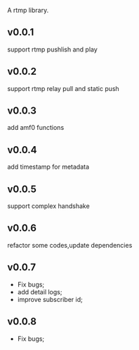 A rtmp library.

## v0.0.1

support rtmp pushlish and play
## v0.0.2

support rtmp relay pull and static push
## v0.0.3

add amf0 functions 
## v0.0.4

add timestamp for metadata 
## v0.0.5

support complex handshake
## v0.0.6

refactor some codes,update dependencies

## v0.0.7

- Fix bugs;
- add detail logs;
- improve subscriber id;

## v0.0.8

- Fix bugs;


